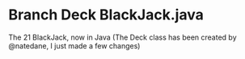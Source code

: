 # Branch Deck BlackJack.java
The 21 BlackJack, now in Java
(The Deck class has been created by @natedane, I just made a few changes)
